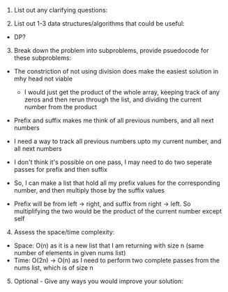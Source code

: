 1. List out any clarifying questions:


2. List out 1-3 data structures/algorithms that could be useful:
- DP?

3. Break down the problem into subproblems, provide psuedocode for these subproblems:
- The constriction of not using division does make the easiest solution in mhy head not viable
    - I would just get the product of the whole array, keeping track of any zeros and then rerun through the list, and dividing the current number from the product

- Prefix and suffix makes me think of all previous numbers, and all next numbers
- I need a way to track all previous numbers upto my current number, and all next numbers
- I don't think it's possible on one pass, I may need to do two seperate passes for prefix and then suffix
- So, I can make a list that hold all my prefix values for the corresponding number, and then multiply those by the suffix values 
- Prefix will be from left -> right, and suffix from right -> left. So multiplifying the two would be the product of the current number except self

4. Assess the space/time complexity:
- Space: O(n) as it is a new list that I am returning with size n (same number of elements in given nums list)
- Time: O(2n) -> O(n) as I need to perform two complete passes from the nums list, which is of size n

5. Optional - Give any ways you would improve your solution: